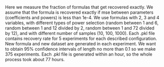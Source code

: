 Here we measure the fraction of formulas that get recovered exactly. We assume that the formula is recovered exactly if mse between parameters (coefficients and powers) is less than 1e-4. We use formulas with 2, 3 and 4 variables, with different types of power selection (random between 1 and 6, random between 1 and 12 divided by 2, random between 1 and 72 divided by 12), and with different number of samples (10, 100, 1000). Each .pkl file contains recovery rate for 5 experiments for each described configuration. New formula and new dataset are generated in each experiment. We want to obtain 95% confidence intervals of length no more than 0.1 so we make 375 experiments. Each .pkl file is generated within an hour, so the whole process took about 77 hours.
